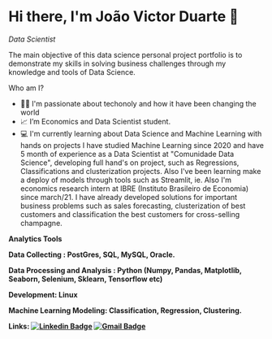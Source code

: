 <h1> Hi there, I'm João Victor Duarte 👋 </h1>
<em> Data Scientist </em>

The main objective of this data science personal project portfolio is to demonstrate my skills in solving business challenges through my knowledge and tools of Data Science.

Who am I?
- 👨‍💻 I'm passionate about techonoly and how it have been changing the world
- 📈 I’m Economics and Data Scientist student.
- 💻 I'm currently learning about Data Science and Machine Learning with hands on projects
I have studied Machine Learning since 2020 and have 5 month of experience as a Data Scientist at "Comunidade Data Science", developing full hand's on project, such as Regressions, Classifications and clusterization projects. Also I've been learning make a deploy of models through tools such as Streamlit, ie. 
Also I'm economics research intern at IBRE (Instituto Brasileiro de Economia) since march/21. 
I have already developed solutions for important business problems such as sales forecasting, clusterization of best customers and classification the best customers for cross-selling champagne.




<strong> Analytics Tools 
 
  
  
 <strong> Data Collecting </strong>: 
     PostGres, SQL, MySQL, Oracle.
  
  <strong> Data Processing and Analysis </strong>: Python (Numpy, Pandas, Matplotlib, Seaborn, Selenium, Sklearn, Tensorflow etc)
  
  <strong> Development: Linux
    
   <strong> Machine Learning Modeling: Classification, Regression, Clustering.
     
     
   <strong> Links:
<a href="https://www.linkedin.com/in/joão-victor-duarte//" rel="nofollow noreferrer noopener" target="_blank"><img src="https://user-content.gitlab-static.net/02ceec3caed6c21941c4f98cf95e20fd01dbcc19/68747470733a2f2f696d672e736869656c64732e696f2f62616467652f2d4c696e6b6564496e2d626c75653f7374796c653d666c6174266c6f676f3d4c696e6b6564496e266c6f676f436f6c6f723d7768697465" alt="Linkedin Badge" data-canonical-src="https://img.shields.io/badge/-LinkedIn-blue?style=flat&amp;logo=LinkedIn&amp;logoColor=white" class="js-lazy-loaded qa-js-lazy-loaded" loading="lazy"></a>
<a href="mailto:victorduarte.ufrj@gmail.com"><img src="https://user-content.gitlab-static.net/5231c3d4f8d0cd911abde446a8f0193669905e42/68747470733a2f2f696d672e736869656c64732e696f2f62616467652f2d476d61696c2d6331343433383f7374796c653d666c61742d737175617265266c6f676f3d476d61696c266c6f676f436f6c6f723d7768697465266c696e6b3d6d61696c746f3a6d65696761726f6d6c6f70657340676d61696c2e636f6d" alt="Gmail Badge" data-canonical-src="https://img.shields.io/badge/-Gmail-c14438?style=flat-square&amp;logo=Gmail&amp;logoColor=white&amp;link=mailto:meigaromlopes@gmail.com" class="js-lazy-loaded qa-js-lazy-loaded" loading="lazy"></a>
     

<!---
joaovictordesouzaduarte/joaovictordesouzaduarte is a ✨ special ✨ repository because its `README.md` (this file) appears on your GitHub profile.
You can click the Preview link to take a look at your changes.
--->
